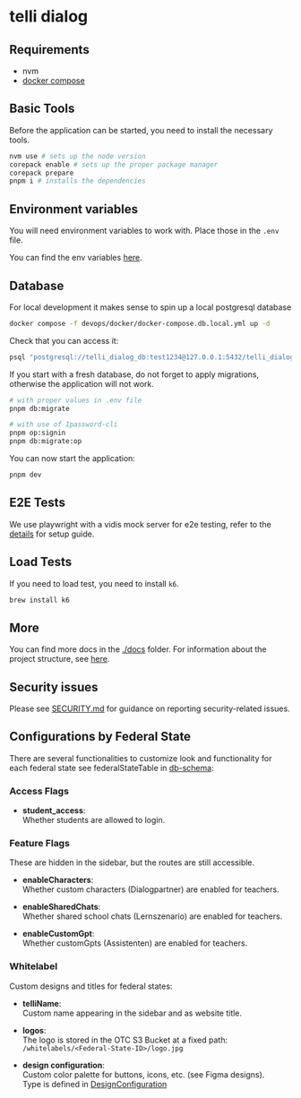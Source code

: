 # telli dialog

## Requirements

- nvm
- [docker compose](https://docs.docker.com/compose/install/)

## Basic Tools

Before the application can be started, you need to install the necessary tools.

```sh
nvm use # sets up the node version
corepack enable # sets up the proper package manager
corepack prepare
pnpm i # installs the dependencies
```

## Environment variables

You will need environment variables to work with.
Place those in the `.env` file.

You can find the env variables [here](https://start.1password.com/open/i?a=ADERP2QHK5HBPLKMBFF2QU5CXI&v=jtidfrchgfg2sunjzwpzgendlq&i=a2khk5vx6hrqmtkta2gg7vonga&h=deutschlandgpt.1password.eu).

## Database

For local development it makes sense to spin up a local postgresql database

```sh
docker compose -f devops/docker/docker-compose.db.local.yml up -d
```

Check that you can access it:

```sh
psql "postgresql://telli_dialog_db:test1234@127.0.0.1:5432/telli_dialog_db"
```

If you start with a fresh database, do not forget to apply migrations, otherwise the application will not work.

```sh
# with proper values in .env file
pnpm db:migrate

# with use of 1password-cli
pnpm op:signin
pnpm db:migrate:op
```

You can now start the application:

```sh
pnpm dev
```

## E2E Tests

We use playwright with a vidis mock server for e2e testing, refer to the [details](e2e/readme.md) for setup guide.

## Load Tests

If you need to load test, you need to install `k6`.

```sh
brew install k6
```

## More

You can find more docs in the [./docs](./docs) folder.
For information about the project structure, see [here](./docs/structure.md).

## Security issues

Please see [SECURITY.md](SECURITY.md) for guidance on reporting security-related issues.

## Configurations by Federal State

There are several functionalities to customize look and functionality for each federal state see federalStateTable in [db-schema](src/db/schema.ts):

### Access Flags

- **student_access**:  
  Whether students are allowed to login.

### Feature Flags

These are hidden in the sidebar, but the routes are still accessible.

- **enableCharacters**:  
  Whether custom characters (Dialogpartner) are enabled for teachers.

- **enableSharedChats**:  
  Whether shared school chats (Lernszenario) are enabled for teachers.

- **enableCustomGpt**:  
  Whether customGpts (Assistenten) are enabled for teachers.

### Whitelabel

Custom designs and titles for federal states:

- **telliName**:  
  Custom name appearing in the sidebar and as website title.

- **logos**:  
  The logo is stored in the OTC S3 Bucket at a fixed path:  
  `/whitelabels/<Federal-State-ID>/logo.jpg`

- **design configuration**:  
  Custom color palette for buttons, icons, etc. (see Figma designs).  
  Type is defined in [DesignConfiguration](src/db/types.ts)
